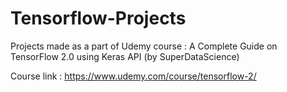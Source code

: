 # Tensorflow-Projects

Projects made as a part of Udemy course :  A Complete Guide on TensorFlow 2.0 using Keras API (by SuperDataScience)

Course link : https://www.udemy.com/course/tensorflow-2/
